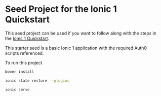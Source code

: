 # Seed Project for the Ionic 1 Quickstart

This seed project can be used if you want to follow along with the steps in the [Ionic 1 Quickstart](https://auth0.com/docs/quickstart/native/ionic).

This starter seed is a basic Ionic 1 application with the required Auth0 scripts referenced.

To run this project

```bash
bower install

ionic state restore --plugins

ionic serve
```
